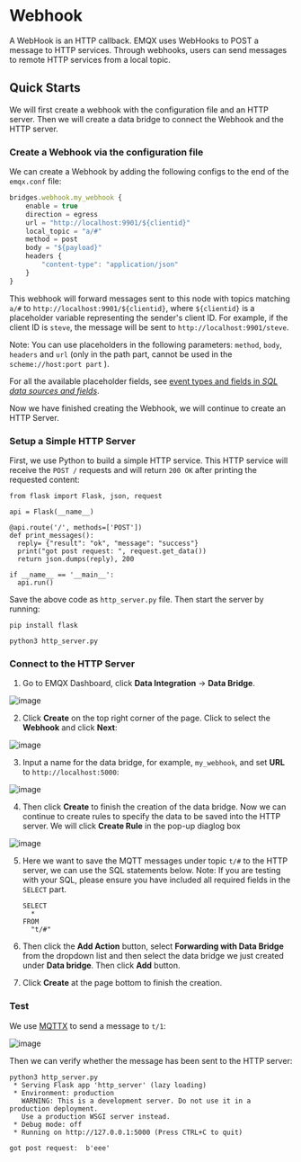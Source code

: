 # Webhook

A WebHook is an HTTP callback. EMQX uses WebHooks to POST a message to HTTP services.
Through webhooks, users can send messages to remote HTTP services from a local topic.

## Quick Starts

We will first create a webhook with the configuration file and an HTTP server. Then we will create a data bridge to connect the Webhook and the HTTP server. 

### Create a Webhook via the configuration file

We can create a Webhook by adding the following configs to the end of the `emqx.conf` file:

```js
bridges.webhook.my_webhook {
    enable = true
    direction = egress
    url = "http://localhost:9901/${clientid}"
    local_topic = "a/#"
    method = post
    body = "${payload}"
    headers {
        "content-type": "application/json"
    }
}
```

This webhook will forward messages sent to this node with topics matching `a/#` to `http://localhost:9901/${clientid}`, where `${clientid}` is a placeholder variable representing the sender's client ID.
For example, if the client ID is `steve`, the message will be sent to `http://localhost:9901/steve`.

Note: You can use placeholders in the following parameters: `method`, `body`, `headers` and `url` (only in the path part, cannot be used in the `scheme://host:port part` ). 

For all the available placeholder fields, see [event types and fields in *SQL data sources and fields*](./rule-sql-events-and-fields.md#mqtt-message).

Now we have finished creating the Webhook, we will continue to create an HTTP Server. 

### Setup a Simple HTTP Server

First, we use Python to build a simple HTTP service. This HTTP service will receive the `POST /` requests and will return `200 OK` after printing the requested content:

```
from flask import Flask, json, request

api = Flask(__name__)

@api.route('/', methods=['POST'])
def print_messages():
  reply= {"result": "ok", "message": "success"}
  print("got post request: ", request.get_data())
  return json.dumps(reply), 200

if __name__ == '__main__':
  api.run()
```

Save the above code as `http_server.py` file. Then start the server by running:

```shell
pip install flask

python3 http_server.py
```

### Connect to the HTTP Server

1. Go to EMQX Dashboard, click **Data Integration** -> **Data Bridge**.

![image](./assets/rules/en-data-bridge-left-tab.png)

2. Click **Create** on the top right corner of the page. Click to select the **Webhook** and click **Next**:

![image](./assets/rules/en-webhook-index.png)

3. Input a name for the data bridge, for example, `my_webhook`, and set **URL** to `http://localhost:5000`:

![image](./assets/rules/en-webhook-conf-1.png)

4. Then click **Create** to finish the creation of the data bridge. Now we can continue to create rules to specify the data to be saved into the HTTP server. We will click **Create Rule** in the pop-up diaglog box

![image](./assets/rules/en-webhook-create-dep-rule-1.png)

5. Here we want to save the MQTT messages under topic `t/#`  to the HTTP server, we can use the SQL statements below. Note: If you are testing with your SQL, please ensure you have included all required fields in the `SELECT` part. 

   ```
   SELECT 
     *
   FROM
     "t/#"
   ```

6. Then click the **Add Action** button, select **Forwarding with Data Bridge** from the dropdown list and then select the data bridge we just created under **Data bridge**. Then click **Add** button.
7. Click **Create** at the page bottom to finish the creation. 

### Test

We use [MQTTX](https://mqttx.app/) to send a message to `t/1`:

![image](./assets/rules/en-send-mqtt-t1-mqttx.png)

Then we can verify whether the message has been sent to the HTTP server:

```
python3 http_server.py
 * Serving Flask app 'http_server' (lazy loading)
 * Environment: production
   WARNING: This is a development server. Do not use it in a production deployment.
   Use a production WSGI server instead.
 * Debug mode: off
 * Running on http://127.0.0.1:5000 (Press CTRL+C to quit)

got post request:  b'eee'
```
